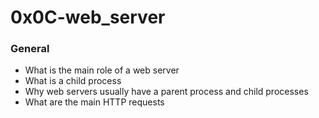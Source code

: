 # 0x0C-web_server

### General
- What is the main role of a web server
- What is a child process
- Why web servers usually have a parent process and child processes
- What are the main HTTP requests
